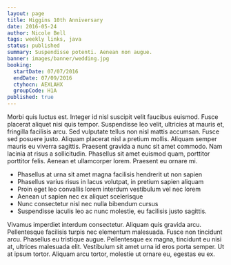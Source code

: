 ```yaml
---
layout: page
title: Higgins 10th Anniversary
date: 2016-05-24
author: Nicole Bell
tags: weekly links, java
status: published
summary: Suspendisse potenti. Aenean non augue.
banner: images/banner/wedding.jpg
booking:
  startDate: 07/07/2016
  endDate: 07/09/2016
  ctyhocn: AEXLAHX
  groupCode: H1A
published: true
---
```

Morbi quis luctus est. Integer id nisl suscipit velit faucibus euismod. Fusce placerat aliquet nisi quis tempor. Suspendisse leo velit, ultricies at mauris et, fringilla facilisis arcu. Sed vulputate tellus non nisl mattis accumsan. Fusce sed posuere justo. Aliquam placerat nisl a pretium mollis. Aliquam semper mauris eu viverra sagittis. Praesent gravida a nunc sit amet commodo. Nam lacinia at risus a sollicitudin. Phasellus sit amet euismod quam, porttitor porttitor felis. Aenean et ullamcorper lorem. Praesent eu ornare mi.

* Phasellus at urna sit amet magna facilisis hendrerit ut non sapien
* Phasellus varius risus in lacus volutpat, in pretium sapien aliquam
* Proin eget leo convallis lorem interdum vestibulum vel nec lorem
* Aenean ut sapien nec ex aliquet scelerisque
* Nunc consectetur nisl nec nulla bibendum cursus
* Suspendisse iaculis leo ac nunc molestie, eu facilisis justo sagittis.

Vivamus imperdiet interdum consectetur. Aliquam quis gravida arcu. Pellentesque facilisis turpis nec elementum malesuada. Fusce non tincidunt arcu. Phasellus eu tristique augue. Pellentesque ex magna, tincidunt eu nisi at, ultrices malesuada elit. Vestibulum sit amet urna id eros porta semper. Ut at ipsum tortor. Aliquam arcu tortor, molestie ut ornare eu, egestas eu ex.
